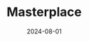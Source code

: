 ---  
layout: startup_page  
title: "Masterplace"  
id: "masterplace.com"  
permalink: "/masterplacemasterplace.com08012024/"  
website: "https://masterplace.com/"  
funding_round: "Seed"  
funding_amount: "$2M"  
investors: "a group of business angels, Ilya Rouss"  
about: "Masterplace is an AI-powered educational platform that offers content for students and empowers mentors to easily create courses. It uses blockchain technology to track intellectual property and aims to increase course completion rates by providing incentives and AI-driven support for both educators and learners."  
markets: "Edtech, AI, Technology, Information and Internet"  
hq: "Barcelona, Barcelona, Spain"  
founded_year: "2022"  
linkedin: "https://es.linkedin.com/company/masterplace"  
twitter: ""  
instagram: ""  
facebook: ""  
crunchbase: "https://www.crunchbase.com/organization/masterplace?utm_source=linkedin&utm_medium=referral&utm_campaign=linkedin_companies&utm_content=profile_cta_anon&trk=funding_crunchbase"  
pitchbook: ""  

date_display: "01-Aug-2024"  
date: "2024-08-01"

# SEO Optimization  
meta_title: "Masterplace - Seed Funding ($2M)"  
meta_description: "Masterplace, Masterplace is an AI-powered educational platform that offers content for students and empowers mentors to easily create courses. It uses blockchain t..."  
meta_keywords: "Masterplace, Edtech, AI, Technology, Information and Internet, Seed funding"  
canonical_url: "https://startup.projectstartups.com/masterplacemasterplace.com08012024/"  
---